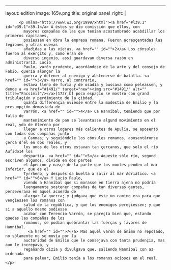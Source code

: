 <?xml version="1.0" encoding="UTF-8"?>
---
layout: edition
image: 165v.png 
title: original 
panel_right: |  
            
          <p xmlns="http://www.w3.org/1999/xhtml"><a href="#l39.1" id="e39.1">39.1</a> A éstos se dio comissión que ellos, con
            mayores compañas de las que tenían acostumbrado acabdillar los primeros capitanes,
            posiessen en obra la empresa romana. Fueron acresçentadas las legiones y otras nuevas
            añadidas a las viejas. <a href="" id="">2</a> Los cónsules fueron al exérçito y, como eran de
            diverso ingenio, assí guardavan diversa razón en administrar13. Lucio
            Paulo, varón prudente, acordándose de la arte y del consejo de Fabio, quería alongar la
            guerra y detener al enemigo y abstenerse de batalla. <a href="" id="">3</a> Varro, al contrario,
            estava lleno de furia y de osadía y buscava como peleassen, y dende a <a href="#1491/" target="new"><img src="#1491/" alt="" title="Facsímil"/></a>[172r,b] poco espaçio se mostró con grand tribulaçión y perdimiento de la çibdad,
            quánta differençia oviesse entre la modestia de Emilio y la presumpçión demasiada de
            Varrón. <a href="" id="">4</a> Ca Hanníbal, temiendo que por falta de
            mantenimiento de pan se levantasse algund movimiento en el real, ydo de Glereno por
            llegar a otros logares más calientes de Apulia, se aposentó con todas sus compañas junto
            a Cannas; y seguiéndole los cónsules romanos, aposentáronse çerca d’él en dos reales, y
            los unos de los otros estavan tan çercanos, que solo el río Aufido14 los
            despartia. <a href="" id="">5</a> Aqueste sólo río, segund escriven algunos, divide en dos partes
            el Apenino y nasçe de la parte que los montes penden al mar Inferior, que es el
            Tyrrheno, y después da buelta a salir al mar Adriático. <a href="" id="">6</a> Y Lucio Paulo,
            viendo a Hanníbal que si morasse en tierra ajena no podría
            luengamente sostener compañas de tan diversas gentes, perseverava en aquel acuerdo de
            alargar la guerra; y judgava que éste un camino era para que vençiessen los romanos con
            salud de la república, y que los enemigos pereçiessen; y que si a aquello mesmo podiesse
            acabar con Terencio Varrón, se pareçía bien que, estando quedas las compañas de los
            romanos, se podían quebrantar las fuerças y favores de Hanníbal.
              <a href="" id="">7</a> Mas aquel varón de ánimo no reposado, no sólamente no se movía por la
            auctoridad de Emilio que le consejava con tanta prudençia, mas aun le increpava, y
            regañando dizía y divulgava que, saliendo Hanníbal con az ordenada
            para pelear, Emilio tenía a los romanos ociosos en el real.</p>
        